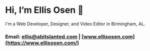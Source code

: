 # Hi, I’m Ellis Osen 👋

I'm a Web Developer, Designer, and Video Editor in Birmingham, AL.
### Email: ellis@abitslanted.com | [www.ellisosen.com](https://www.ellisosen.com/)
